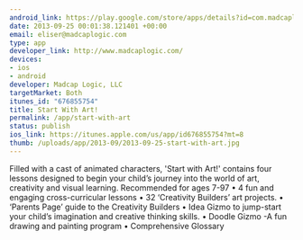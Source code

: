 ```yaml
--- 
android_link: https://play.google.com/store/apps/details?id=com.madcaplogic.start_with_art
date: 2013-09-25 00:01:38.121401 +00:00
email: eliser@madcaplogic.com
type: app
developer_link: http://www.madcaplogic.com/
devices: 
- ios
- android
developer: Madcap Logic, LLC
targetMarket: Both
itunes_id: "676855754"
title: Start With Art!
permalink: /app/start-with-art
status: publish
ios_link: https://itunes.apple.com/us/app/id676855754?mt=8
thumb: /uploads/app/2013-09/2013-09-25-start-with-art.jpg
---
```


Filled with a cast of animated characters, 'Start with Art!' contains four lessons designed to begin your child’s journey into the world of art, creativity and visual learning. 
Recommended for ages 7-97
• 4 fun and engaging cross-curricular lessons
• 32 ‘Creativity Builders’ art projects.
• ‘Parents Page’ guide to the Creativity Builders
• Idea Gizmo to jump-start your child’s imagination and creative thinking skills.
• Doodle Gizmo -A fun drawing and painting program 
• Comprehensive Glossary 
